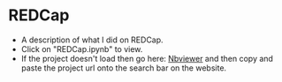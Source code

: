 # REDCap
 
- A description of what I did on REDCap.
- Click on "REDCap.ipynb" to view.
- If the project doesn't load then go here: [Nbviewer](https://nbviewer.jupyter.org/) and then copy and paste the project url onto the search bar on the website.